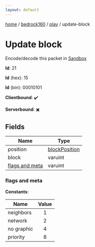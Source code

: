 ```yaml
---
layout: default
---
```


[home](/)  /  [bedrock160](/protocol/bedrock160)  /  [play](/protocol/bedrock160/play)  /  update-block

# Update block

Encode/decode this packet in [Sandbox](../../../sandbox/bedrock160#play.update_block)

**Id**: 21

**Id** (hex): 15

**Id** (bin): 00010101

**Clientbound**: ✔️

**Serverbound**: ✖️

## Fields

Name | Type
---|---
position | [blockPosition](/protocol/bedrock160/types/block-position)
block | varuint
[flags and meta](#flags-and-meta) | varuint

### flags and meta

**Constants**:

Name | Value
---|:---:
neighbors | 1
network | 2
no graphic | 4
priority | 8
